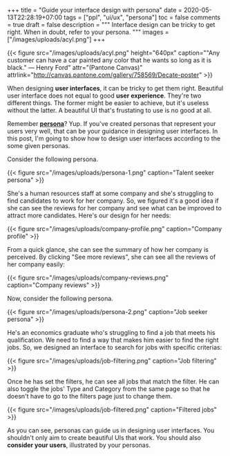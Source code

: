 +++
title = "Guide your interface design with persona"
date = 2020-05-13T22:28:19+07:00
tags = ["ppl", "ui/ux", "persona"]
toc = false
comments = true
draft = false
description = """
Interface design can be tricky to get right.
When in doubt, refer to your persona.
"""
images = ["/images/uploads/acyl.png"]
+++

{{< figure src="/images/uploads/acyl.png"
height="640px"
caption="\"Any customer can have a car painted any color that he wants so long as it is black.\" — Henry Ford"
attr="(Pantone Canvas)"
attrlink="http://canvas.pantone.com/gallery/758569/Decate-poster" >}}

When designing **user interfaces**, it can be tricky to get them right.
Beautiful user interface does not equal to good **user experience**.
They're two different things. The former might be easier to achieve,
but it's useless without the latter. A beautiful UI that's frustating
to use is no good at all.

Remember [**persona**][persona]? Yup. If you've created personas that
represent your users very well, that can be your guidance in designing
user interfaces. In this post, I'm going to show how to design user
interfaces according to the some given personas.

Consider the following persona.

{{< figure src="/images/uploads/persona-1.png"
caption="Talent seeker persona" >}}

She's a human resources staff at some company and she's struggling to
find candidates to work for her company. So, we figured it's a good
idea if she can see the reviews for her company and see what can be
improved to attract more candidates. Here's our design for her needs:

{{< figure src="/images/uploads/company-profile.png"
caption="Company profile" >}}

From a quick glance, she can see the summary of how her company is
perceived. By clicking "See more reviews", she can see all the reviews
of her company easily:

{{< figure src="/images/uploads/company-reviews.png"
caption="Company reviews" >}}

Now, consider the following persona.

{{< figure src="/images/uploads/persona-2.png"
caption="Job seeker persona" >}}

He's an economics graduate who's struggling to find a job that meets
his qualification. We need to find a way that makes him easier to
find the right jobs. So, we designed an interface to search for jobs
with specific criterias:

{{< figure src="/images/uploads/job-filtering.png"
caption="Job filtering" >}}

Once he has set the filters, he can see all jobs that match the filter.
He can also toggle the jobs' Type and Category from the same page so that
he doesn't have to go to the filters page just to change them.

{{< figure src="/images/uploads/job-filtered.png"
caption="Filtered jobs" >}}

As you can see, personas can guide us in designing user interfaces.
You shouldn't only aim to create beautiful UIs that work. You should
also **consider your users**, illustrated by your personas.

[persona]: https://en.wikipedia.org/wiki/Persona_(user_experience)
